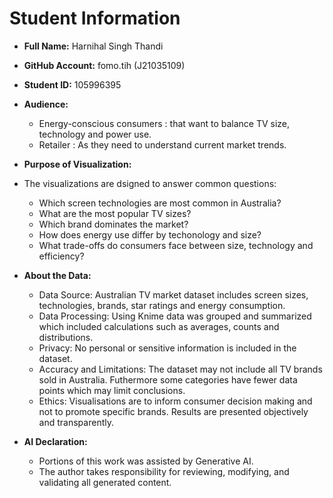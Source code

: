 # Student Information
- **Full Name:** Harnihal Singh Thandi
- **GitHub Account:** fomo.tih (J21035109)
- **Student ID:** 105996395

- **Audience:** 
  - Energy-conscious consumers : that want to balance TV size, technology and power use.
  - Retailer : As they need to understand current market trends.

- **Purpose of Visualization:** 
- The visualizations are dsigned to answer common questions:
  - Which screen technologies are most common in Australia?
  - What are the most popular TV sizes?
  - Which brand dominates the market?
  - How does energy use differ by techonology and size?
  - What trade-offs do consumers face between size, technology and efficiency?

- **About the Data:** 
  - Data Source: Australian TV market dataset includes screen sizes, technologies, brands, star ratings and energy consumption.
  - Data Processing: Using Knime data was grouped and summarized which included calculations such as averages, counts and distributions.
  - Privacy: No personal or sensitive information is included in the dataset.
  - Accuracy and Limitations: The dataset may not include all TV brands sold in Australia. Futhermore some categories have fewer data points which may limit conclusions. 
  - Ethics: Visualisations are to inform consumer decision making and not to promote specific brands. Results are presented objectively and transparently. 

- **AI Declaration:**
  - Portions of this work was assisted by Generative AI.
  - The author takes responsibility for reviewing, modifying, and validating all generated content.
